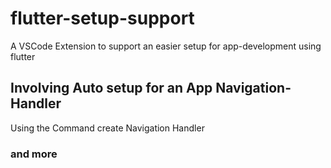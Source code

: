 <h1> flutter-setup-support </h1>


A VSCode Extension to support an easier setup for app-development using flutter

<h2>Involving Auto setup for an App Navigation-Handler </h2>
<p> Using the Command create Navigation Handler </p>



<h3>
and more
</h3>
